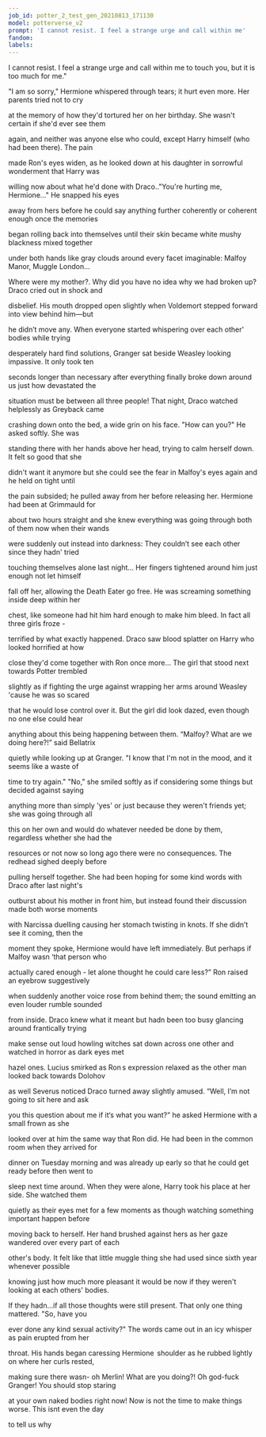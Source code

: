 ```yaml
---
job_id: potter_2_test_gen_20210813_171130
model: potterverse_v2
prompt: 'I cannot resist. I feel a strange urge and call within me'
fandom:
labels:
---
```


I cannot resist. I feel a strange urge and call within me to touch you, but it is too much for me."

"I am so sorry," Hermione whispered through tears; it hurt even more. Her parents tried not to cry

at the memory of how they'd tortured her on her birthday. She wasn't certain if she'd ever see them

again, and neither was anyone else who could, except Harry himself (who had been there). The pain

made Ron's eyes widen, as he looked down at his daughter in sorrowful wonderment that Harry was

willing now about what he'd done with Draco.."You're hurting me, Hermione..." He snapped his eyes

away from hers before he could say anything further coherently or coherent enough once the memories

began rolling back into themselves until their skin became white mushy blackness mixed together

under both hands like gray clouds around every facet imaginable: Malfoy Manor, Muggle London...

Where were my mother?. Why did you have no idea why we had broken up? Draco cried out in shock and

disbelief. His mouth dropped open slightly when Voldemort stepped forward into view behind him—but

he didn’t move any. When everyone started whispering over each other' bodies while trying

desperately hard find solutions, Granger sat beside Weasley looking impassive. It only took ten

seconds longer than necessary after everything finally broke down around us just how devastated the

situation must be between all three people! That night, Draco watched helplessly as Greyback came

crashing down onto the bed, a wide grin on his face. "How can you?" He asked softly. She was

standing there with her hands above her head, trying to calm herself down. It felt so good that she

didn't want it anymore but she could see the fear in Malfoy's eyes again and he held on tight until

the pain subsided; he pulled away from her before releasing her. Hermione had been at Grimmauld for

about two hours straight and she knew everything was going through both of them now when their wands

were suddenly out instead into darkness: They couldn’t see each other since they hadn' tried

touching themselves alone last night… Her fingers tightened around him just enough not let himself

fall off her, allowing the Death Eater go free. He was screaming something inside deep within her

chest, like someone had hit him hard enough to make him bleed. In fact all three girls froze -

terrified by what exactly happened. Draco saw blood splatter on Harry who looked horrified at how

close they'd come together with Ron once more... The girl that stood next towards Potter trembled

slightly as if fighting the urge against wrapping her arms around Weasley 'cause he was so scared

that he would lose control over it. But the girl did look dazed, even though no one else could hear

anything about this being happening between them. “Malfoy? What are we doing here?!” said Bellatrix

quietly while looking up at Granger. "I know that I'm not in the mood, and it seems like a waste of

time to try again." "No," she smiled softly as if considering some things but decided against saying

anything more than simply 'yes' or just because they weren't friends yet; she was going through all

this on her own and would do whatever needed be done by them, regardless whether she had the

resources or not now so long ago there were no consequences. The redhead sighed deeply before

pulling herself together. She had been hoping for some kind words with Draco after last night's

outburst about his mother in front him, but instead found their discussion made both worse moments

with Narcissa duelling causing her stomach twisting in knots. If she didn’t see it coming, then the

moment they spoke, Hermione would have left immediately. But perhaps if Malfoy wasn ‘that person who

actually cared enough - let alone thought he could care less?” Ron raised an eyebrow suggestively

when suddenly another voice rose from behind them; the sound emitting an even louder rumble sounded

from inside. Draco knew what it meant but hadn  been too busy glancing around frantically trying

make sense out loud howling witches sat down across one other and watched in horror as dark eyes met

hazel ones. Lucius smirked as Ron s expression relaxed as the other man looked back towards Dolohov

as well Severus noticed Draco turned away slightly amused. “Well, I’m not going to sit here and ask

you this question about me if it‘s what you want?” he asked Hermione with a small frown as she

looked over at him the same way that Ron did. He had been in the common room when they arrived for

dinner on Tuesday morning and was already up early so that he could get ready before then went to

sleep next time around. When they were alone, Harry took his place at her side. She watched them

quietly as their eyes met for a few moments as though watching something important happen before

moving back to herself. Her hand brushed against hers as her gaze wandered over every part of each

other's body. It felt like that little muggle thing she had used since sixth year whenever possible

knowing just how much more pleasant it would be now if they weren't looking at each others' bodies.

If they hadn...if all those thoughts were still present. That only one thing mattered. "So, have you

ever done any kind sexual activity?" The words came out in an icy whisper as pain erupted from her

throat. His hands began caressing Hermione  shoulder as he rubbed lightly on where her curls rested,

making sure there wasn- oh Merlin! What are you doing?! Oh god-fuck Granger! You should stop staring

at your own naked bodies right now! Now is not the time to make things worse. This isnt even the day

to tell us why